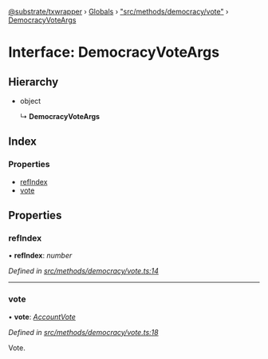 [@substrate/txwrapper](../README.md) › [Globals](../globals.md) › ["src/methods/democracy/vote"](../modules/_src_methods_democracy_vote_.md) › [DemocracyVoteArgs](_src_methods_democracy_vote_.democracyvoteargs.md)

# Interface: DemocracyVoteArgs

## Hierarchy

* object

  ↳ **DemocracyVoteArgs**

## Index

### Properties

* [refIndex](_src_methods_democracy_vote_.democracyvoteargs.md#refindex)
* [vote](_src_methods_democracy_vote_.democracyvoteargs.md#vote)

## Properties

###  refIndex

• **refIndex**: *number*

*Defined in [src/methods/democracy/vote.ts:14](https://github.com/paritytech/txwrapper/blob/7ad8b09/src/methods/democracy/vote.ts#L14)*

___

###  vote

• **vote**: *[AccountVote](../modules/_src_methods_democracy_types_.md#accountvote)*

*Defined in [src/methods/democracy/vote.ts:18](https://github.com/paritytech/txwrapper/blob/7ad8b09/src/methods/democracy/vote.ts#L18)*

Vote.
